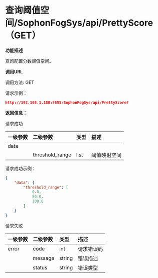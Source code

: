 # 查询阈值空间/SophonFogSys/api/PrettyScore（GET）

**功能描述**

查询配置分数阈值空间。

**调用URL**

调用方法: GET

请求示例：

```json
http://192.168.1.180:5555/SophonFogSys/api/PrettyScore?
```



**返回信息：**

请求成功

| 一级参数 | 二级参数        | 类型 | 描述         |
| :------- | :-------------- | :--- | :----------- |
| data     |                 |      |              |
|          | threshold_range | list | 阈值映射空间 |

请求成功示例：

```json
{
    "data": {
        "threshold_range": [
            0.0,
            80.0,
            100.0
        ]
    }
}
```



请求失败

| 一级参数 | 二级参数 | 类型   | 描述       |
| :------- | :------- | :----- | :--------- |
| error    | code     | int    | 请求错误码 |
|          | message  | string | 错误描述   |
|          | status   | string | 错误类型   |